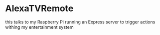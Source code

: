 # AlexaTVRemote
this talks to my Raspberry Pi running an Express server to trigger actions withing my entertainment system
